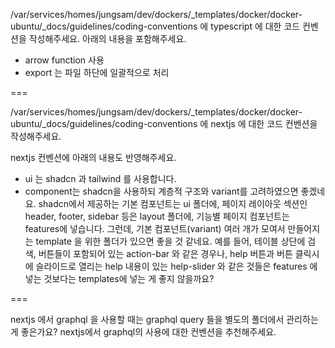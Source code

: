/var/services/homes/jungsam/dev/dockers/_templates/docker/docker-ubuntu/_docs/guidelines/coding-conventions 에 typescript 에 대한 코드 컨벤션을 작성해주세요. 아래의 내용을 포함해주세요.

- arrow function 사용
- export 는 파일 하단에 일괄적으로 처리

===

/var/services/homes/jungsam/dev/dockers/_templates/docker/docker-ubuntu/_docs/guidelines/coding-conventions 에 nextjs 에 대한 코드 컨벤션을 작성해주세요.

nextjs 컨벤션에 아래의 내용도 반영해주세요.

- ui 는 shadcn 과 tailwind 를 사용합니다.
- component는 shadcn을 사용하되 계층적 구조와 variant를 고려하였으면 좋겠네요. shadcn에서 제공하는 기본 컴포넌트는 ui 폴더에, 페이지 레이아웃 섹션인 header, footer, sidebar 등은 layout 폴더에, 기능별 페이지 컴포넌트는 features에 넣습니다. 그런데, 기본 컴포넌트(variant) 여러 개가 모여서 만들어지는 template 을 위한 폴더가 있으면 좋을 것 같네요. 
예를 들어, 테이블 상단에 검색, 버튼들이 포함되어 있는 action-bar 와 같은 경우나, help 버튼과 버튼 클릭시에 슬라이드로 열리는 help 내용이 있는 help-slider 와 같은 것들은 features 에 넣는 것보다는 templates에 넣는 게 좋지 않을까요?


===

nextjs 에서 graphql 을 사용할 때는 graphql query 들을 별도의 폴더에서 관리하는 게 좋은가요? nextjs에서 graphql의 사용에 대한 컨벤션을 추천해주세요.